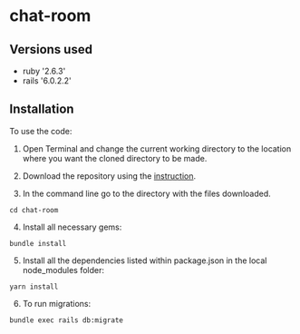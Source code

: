 # chat-room

## Versions used
* ruby '2.6.3'
* rails '6.0.2.2'

## Installation

To use the code:

1. Open Terminal and change the current working directory to the location where you want the cloned directory to be made.

2. Download the repository using the [instruction](https://help.github.com/en/github/creating-cloning-and-archiving-repositories/cloning-a-repository).

3. In the command line go to the directory with the files downloaded.

```
cd chat-room
```

4. Install all necessary gems:

```
bundle install
```

5. Install all the dependencies listed within package.json in the local node_modules folder:

```
yarn install
```

6. To run migrations:

```
bundle exec rails db:migrate
```

